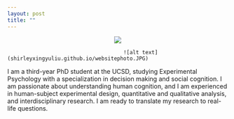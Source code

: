 ```yaml
---
layout: post
title: ""
---
```


<p align="center">
  <img src="http://shirleyxingyuliu.github.io/websitephoto.JPG?raw=true" />
</p>

                                         ![alt text](shirleyxingyuliu.github.io/websitephoto.JPG)

I am a third-year PhD student at the UCSD, studying Experimental Psychology with a specialization in decision making and social cognition. I am passionate about understanding human cognition, and I am experienced in human-subject experimental design, quantitative and qualitative analysis, and interdisciplinary research. I am ready to translate my research to real-life questions.
